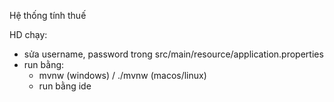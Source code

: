 Hệ thống tính thuế

HD chạy:
- sửa username, password trong src/main/resource/application.properties
- run bằng:
  - mvnw (windows) / ./mvnw (macos/linux)
  - run bằng ide